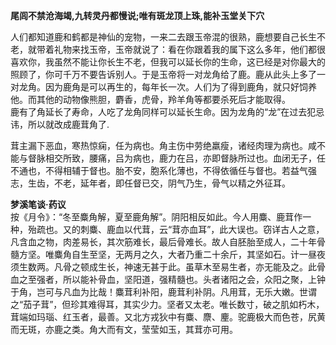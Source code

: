 **尾闾不禁沧海竭,九转灵丹都慢说;唯有斑龙顶上珠,能补玉堂关下穴**  
  
人们都知道鹿和鹤都是神仙的宠物，一来二去跟玉帝混的很熟，鹿想要自己长生不老，就带着礼物来找玉帝，玉帝就说了：看在你跟着我的属下这么多年，他们都很喜欢你，我虽然不能让你长生不老，但我可以延长你的生命，这已经是对你最大的照顾了，你可千万不要告诉别人。于是玉帝将一对龙角给了鹿。鹿从此头上多了一对龙角。因为鹿角是可以再生的，每年长一次。人们为了得到鹿角，就只好饲养他。而其他的动物像熊胆，麝香，虎骨，羚羊角等都要杀死后才能取得。  
鹿有了角延长了寿命，人吃了龙角同样可以延长生命。因为龙角的“龙”在过去犯忌讳，所以就改成鹿茸角了.  

茸主漏下恶血，寒热惊痫，任为病也。角主伤中劳绝羸瘦，诸经肉理为病也。咸不能与督脉相交所致，腰痛，吕为病也，鹿力在吕，亦即督脉所过也。血闭无子，任不通也，不得相辅于督也。胎不安，胞系化薄也，不得依循任与督也。若益气强志，生齿，不老，延年者，即任督已交，阴气乃生，骨气以精之外征耳。    
  
  **梦溪笔谈·药议**  
  按《月令》：“冬至麋角解，夏至鹿角解”。阴阳相反如此。今人用麋、鹿茸作一种，殆疏也。又的刺麋、鹿血以代茸，云“茸亦血耳”，此大误也。窃详古人之意，凡含血之物，肉差易长，其次筋难长，最后骨难长。故人自胚胎至成人，二十年骨髓方坚。唯麋角自生至坚，无两月之久，大者乃重二十余斤，其坚如石。计一昼夜须生数两。凡骨之顿成生长，神速无甚于此。虽草木至易生者，亦无能及之。此骨血之至强者，所以能补骨血，坚阳道，强精髓也。头者诸阳之会，众阳之聚，上钟于角，岂可与凡血为比哉！麋茸利补阳，鹿茸利补阴。凡用茸，无乐大嫩。世谓之“茄子茸”，但珍其难得耳，其实少力。坚者又太老。唯长数寸，破之肌如朽木，茸端如玛瑙、红玉者，最善。又北方戎狄中有麋、麖、麈。驼鹿极大而色苍，尻黄而无斑，亦鹿之类。角大而有文，莹莹如玉，其茸亦可用。


